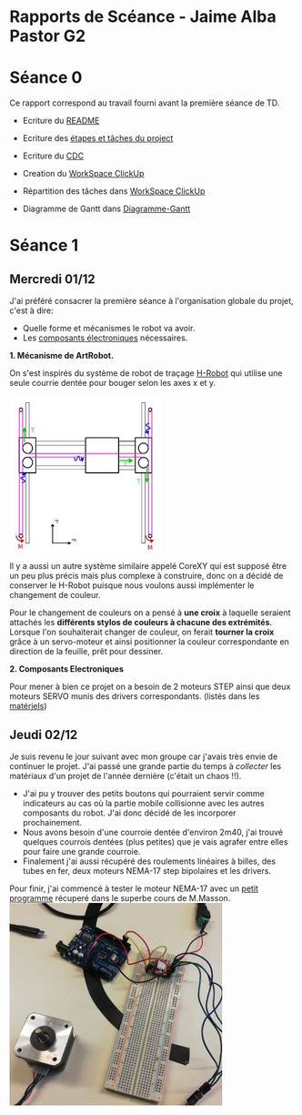 # **Rapports de Scéance - Jaime Alba Pastor G2**

# Séance 0

Ce rapport correspond au travail fourni avant la première séance de TD.

- Ecriture du [README](../README.md)
- Ecriture des [étapes et tâches du project](../Documentation/Etapes-Taches.md)
- Ecriture du [CDC](../Documentation/Cahier_des_charges.md)

- Creation du [WorkSpace ClickUp](https://sharing.clickup.com/l/h/4-32571374-1/226c80c2a30dcb4)
- Répartition des tâches dans [WorkSpace ClickUp](https://sharing.clickup.com/l/h/4-32571374-1/226c80c2a30dcb4)
- Diagramme de Gantt dans [Diagramme-Gantt](../Images/Diagramme-Gantt.png)

# Séance 1

## Mercredi 01/12

J'ai préféré consacrer la première séance à l'organisation globale du projet, c'est à dire:

- Quelle forme et mécanismes le robot va avoir.
- Les [composants électroniques](../Documentation/Matériel.md) nécessaires.

**1. Mécanisme de ArtRobot.**

On s'est inspirés du système de robot de traçage [H-Robot](http://www.doublejumpelectric.com/projects/core_xy/2014-07-15-core_xy/) qui utilise une seule courrie dentée pour bouger selon les axes x et y.<br />  
![HRobot](../Images/HRobot.jpg)

Il y a aussi un autre système similaire appelé CoreXY qui est supposé être un peu plus précis mais plus complexe à construire, donc on a décidé de conserver le H-Robot puisque nous voulons aussi implémenter le changement de couleur.

Pour le changement de couleurs on a pensé à **une croix** à laquelle seraient attachés les **différents stylos de couleurs à chacune des extrémités**. Lorsque l'on souhaiterait changer de couleur, on ferait **tourner la croix** grâce à un servo-moteur et ainsi positionner la couleur correspondante en direction de la feuille, prêt pour dessiner.

**2. Composants Electroniques**

Pour mener à bien ce projet on a besoin de 2 moteurs STEP ainsi que deux moteurs SERVO munis des drivers
correspondants. (listés dans les [matériels](../Documentation/Matériel.md))

## Jeudi 02/12

Je suis revenu le jour suivant avec mon groupe car j'avais très envie de continuer le projet.
J'ai passé une grande partie du temps à _collecter_ les matériaux d'un projet de l'année dernière (c'était un chaos !!).

- J'ai pu y trouver des petits boutons qui pourraient servir comme indicateurs au cas où la partie mobile collisionne avec les autres composants du robot. J'ai donc décidé de les incorporer prochainement.
- Nous avons besoin d'une courroie dentée d'environ 2m40, j'ai trouvé quelques courrois dentées (plus petites) que je vais agrafer entre elles pour faire une grande courroie.
- Finalement j'ai aussi récupéré des roulements linéaires à billes, des tubes en fer, deux moteurs NEMA-17 step bipolaires et les drivers.

Pour finir, j'ai commencé à tester le moteur NEMA-17 avec un [petit programme](../Tests/StepMotorTest1.ino) récuperé dans le superbe cours de M.Masson.
![photo](../Images/steppermotor1.jpeg)
